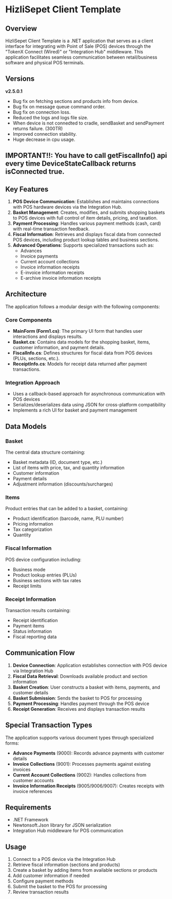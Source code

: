 # HizliSepet Client Template

## Overview

HizliSepet Client Template is a .NET application that serves as a client interface for integrating with Point of Sale (POS) devices through the "TokenX Connect (Wired)" or "Integration Hub" middleware. This application facilitates seamless communication between retail/business software and physical POS terminals.

## Versions

**v2.5.0.1**
- Bug fix on fetching sections and products info from device.
- Bug fix on message queue command order.
- Bug fix on connection loss.
- Reduced the logs and logs file size.
- When device is not connedted to cradle, sendBasket and sendPayment returns failure. (300TR)
- Improved connection stability.
- Huge decrease in cpu usage.

## IMPORTANT!!: You have to call getFiscalInfo() api every time DeviceStateCallback returns isConnected true.

## Key Features

1. **POS Device Communication**: Establishes and maintains connections with POS hardware devices via the Integration Hub.
2. **Basket Management**: Creates, modifies, and submits shopping baskets to POS devices with full control of item details, pricing, and taxation.
3. **Payment Processing**: Handles various payment methods (cash, card) with real-time transaction feedback.
4. **Fiscal Information**: Retrieves and displays fiscal data from connected POS devices, including product lookup tables and business sections.
5. **Advanced Operations**: Supports specialized transactions such as:
   - Advances
   - Invoice payments 
   - Current account collections
   - Invoice information receipts
   - E-invoice information receipts
   - E-archive invoice information receipts

## Architecture

The application follows a modular design with the following components:

### Core Components

- **MainForm (Form1.cs)**: The primary UI form that handles user interactions and displays results.
- **Basket.cs**: Contains data models for the shopping basket, items, customer information, and payment details.
- **FiscalInfo.cs**: Defines structures for fiscal data from POS devices (PLUs, sections, etc.).
- **ReceiptInfo.cs**: Models for receipt data returned after payment transactions.

### Integration Approach

- Uses a callback-based approach for asynchronous communication with POS devices
- Serializes/deserializes data using JSON for cross-platform compatibility
- Implements a rich UI for basket and payment management

## Data Models

### Basket

The central data structure containing:
- Basket metadata (ID, document type, etc.)
- List of items with price, tax, and quantity information
- Customer information
- Payment details
- Adjustment information (discounts/surcharges)

### Items

Product entries that can be added to a basket, containing:
- Product identification (barcode, name, PLU number)
- Pricing information
- Tax categorization
- Quantity

### Fiscal Information 

POS device configuration including:
- Business mode
- Product lookup entries (PLUs)
- Business sections with tax rates
- Receipt limits

### Receipt Information

Transaction results containing:
- Receipt identification
- Payment items
- Status information
- Fiscal reporting data

## Communication Flow

1. **Device Connection**: Application establishes connection with POS device via Integration Hub
2. **Fiscal Data Retrieval**: Downloads available product and section information
3. **Basket Creation**: User constructs a basket with items, payments, and customer details
4. **Basket Submission**: Sends the basket to POS for processing
5. **Payment Processing**: Handles payment through the POS device
6. **Receipt Generation**: Receives and displays transaction results

## Special Transaction Types

The application supports various document types through specialized forms:
- **Advance Payments** (9000): Records advance payments with customer details
- **Invoice Collections** (9001): Processes payments against existing invoices
- **Current Account Collections** (9002): Handles collections from customer accounts
- **Invoice Information Receipts** (9005/9006/9007): Creates receipts with invoice references

## Requirements

- .NET Framework
- Newtonsoft.Json library for JSON serialization
- Integration Hub middleware for POS communication

## Usage

1. Connect to a POS device via the Integration Hub
2. Retrieve fiscal information (sections and products)
3. Create a basket by adding items from available sections or products
4. Add customer information if needed
5. Configure payment methods
6. Submit the basket to the POS for processing
7. Review transaction results


